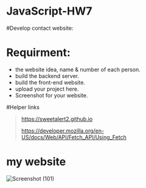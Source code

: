 # JavaScript-HW7

#Develop contact website:

# Requirment:
 * the website idea, name & number of each person.
 * build the backend server.
 * build the front-end website.
 * upload your project here.
 * Screenshot for your website.

#Helper links 
> https://sweetalert2.github.io
> 
> https://developer.mozilla.org/en-US/docs/Web/API/Fetch_API/Using_Fetch

# my website

![Screenshot (101)](https://user-images.githubusercontent.com/110352036/188518592-0646866c-2180-44df-ab03-bc0d0f5b42da.png)
